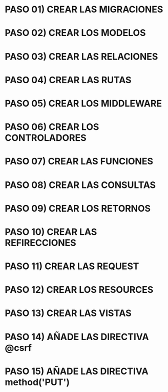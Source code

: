 # PASO 01) CREAR LAS MIGRACIONES

# PASO 02) CREAR LOS MODELOS

# PASO 03) CREAR LAS RELACIONES

# PASO 04) CREAR LAS RUTAS

# PASO 05) CREAR LOS MIDDLEWARE

# PASO 06) CREAR LOS CONTROLADORES

# PASO 07) CREAR LAS FUNCIONES

# PASO 08) CREAR LAS CONSULTAS

# PASO 09) CREAR LOS RETORNOS

# PASO 10) CREAR LAS REFIRECCIONES

# PASO 11) CREAR LAS REQUEST

# PASO 12) CREAR LOS RESOURCES

# PASO 13) CREAR LAS VISTAS

# PASO 14) AÑADE LAS DIRECTIVA @csrf

# PASO 15) AÑADE LAS DIRECTIVA method('PUT')